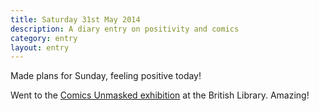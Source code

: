 ```yaml
---
title: Saturday 31st May 2014
description: A diary entry on positivity and comics
category: entry
layout: entry
---
```


Made plans for Sunday, feeling positive today!

Went to the [Comics Unmasked exhibition](http://www.bl.uk/whatson/exhibitions/comics-unmasked/) at the British Library. Amazing!

